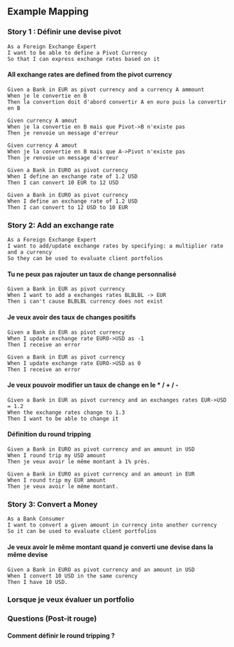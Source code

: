 ## Example Mapping



### **Story 1 : Définir une devise pivot**
```gherkin
As a Foreign Exchange Expert
I want to be able to define a Pivot Currency
So that I can express exchange rates based on it
```
#### All exchange rates are defined from the pivot currency

```gherkin
Given a Bank in EUR as pivot currency and a currency A ammount
When je le convertie en B
Then la convertion doit d'abord convertir A en euro puis la convertir en B 
```

```gherkin
Given currency A amout
When je la convertie en B mais que Pivot->B n'existe pas
Then je renvoie un message d'erreur
```

```gherkin
Given currency A amout
When je la convertie en B mais que A->Pivot n'existe pas
Then je renvoie un message d'erreur
```

```gherkin
Given a Bank in EURO as pivot currency 
When I define an exchange rate of 1.2 USD
Then I can convert 10 EUR to 12 USD
```

```gherkin
Given a Bank in EURO as pivot currency
When I define an exchange rate of 1.2 USD
Then I can convert to 12 USD to 10 EUR
```

### **Story 2: Add an exchange rate**
``` 
As a Foreign Exchange Expert
I want to add/update exchange rates by specifying: a multiplier rate and a currency
So they can be used to evaluate client portfolios
```
#### Tu ne peux pas rajouter un taux de change personnalisé 
```gherkin
Given a Bank in EUR as pivot currency
When I want to add a exchanges rates BLBLBL -> EUR
Then i can't cause BLBLBL currency does not exist 
```

#### Je veux avoir des taux de changes positifs 
```gherkin
Given a Bank in EUR as pivot currency 
When I update exchange rate EURO->USD as -1 
Then I receive an error
```

```gherkin
Given a Bank in EUR as pivot currency 
When I update exchange rate EURO->USD as 0
Then I receive an error
```

#### Je veux pouvoir modifier un taux de change en le * / + / - 
```gherkin
Given a Bank in EUR as pivot currency and an exchanges rates EUR->USD = 1.2
When the exchange rates change to 1.3
Then I want to be able to change it 
```

#### Définition du round tripping
```gherkin
Given a Bank in EURO as pivot currency and an amount in USD
When I round trip my USD amount
Then je veux avoir le même montant à 1% près.   
```

```gherkin
Given a Bank in EURO as pivot currency and an amount in EUR
When I round trip my EUR amount
Then je veux avoir le même montant.   
```

### **Story 3: Convert a Money**
```gherkin
As a Bank Consumer
I want to convert a given amount in currency into another currency
So it can be used to evaluate client portfolios
```
#### Je veux avoir le même montant quand je converti une devise dans la même devise
```gherkin
Given a Bank in EURO as pivot currency and an amount in USD
When I convert 10 USD in the same curency
Then I have 10 USD.   
```

### Lorsque je veux évaluer un portfolio

### Questions (Post-it rouge)
#### Comment définir le round tripping ? 

